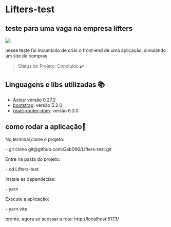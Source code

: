 # Lifters-test

## teste para uma vaga na empresa lifters

<img src="https://lh3.googleusercontent.com/6ts8VGquRhAhKc7lU_me8D5zOR_VCNvULwKw4zPAkIOkCNzRGt50c1BYZMRphmfLsom-mEzS1Rid_Z1fI_Dz86EfGbbDtEEowM2u4i0NOL2XRikT36RrpNjcCt9qDcjoqrNILQWy5c1XilnNEU8XfZIc_HD5RjKymcbp2snpenqx8196augTd10QI3jRBSgyfC_vsI6vtmLn8m8kNJAgAaj56MwXDRawytgsYa-9bOBpIE5w_19MMfJM3clEwNBpM1qL-yfaxhKCagalK7gq-kJEOlaFdEJ4fD-S6l6fcdfGOWQ92PVwqnWkMefp37vbBOtwbEYXbNv_xg_y8wZZfjUuE2iNmKPUh2KXy86UDQtuqfhrVBli6acgqdoao4CDoB82riWiv_pp4g8SABiMZgkrjvj9ciRvklYQ8QTKb0Mq3Wapoj0pn5iNy_m0qXjtW0YLvMuAsFaJuAb4gI-ajE4fNItfZyT5x00_dGIa3ttWJCSuPFyaJVFhQKE43P5ps2kzzHtZWVjoNGS4GMimLPT-SNjMZBYUyGFlzi57KCwBiyr-ZXlJgFDjIf5YcfnzQiJNi34-y2-P3RrrEy3_vgSGjbINRa3qnkgnnwTDhFckUstSwa99didiOgq8T-v52j90pWLg_3vrnb8O1N_P8cq9t9trdWpZ7ANqCg6eOrQ0jI6y2YlqEEcIbjkltNDwLm5NeuWoLkQxE0338E_sEC73kkwDA8WQyvH1H9pKeT8GgholMLKaJ3iUjuEn2FJilxib0npB5Ju_WTEYg996H9yppb0P31E2=w1355-h651-no?authuser=0"/>

<p> nesse teste fui Incumbido de criar o front-end de uma aplicação, simulando um site de compras </p>

> Status do Projeto: Concluido :heavy_check_mark:

## Linguagens e libs utilizadas :books:

- [Axios](https://axios-http.com/): versão 0.27.2 
- [bootstrap](https://getbootstrap.com/): versão 5.2.0
- [react-router-dom](https://reactrouter.com/docs/en/v6): versão 6.3.0

## como rodar a aplicação:dash:

<p>No terminal,clone o projeto:</p>
- git clone git@github.com:Gab096/Lifters-test.git
<p>Entre na pasta do projeto:</p>
- cd Lifters-test 
<p>Instale as dependecias:</p>
- yarn
<p>Execute a aplicação:</p>
- yarn vite
<p>pronto, agora so acessar a rota: http://localhost:5173/ </p>  
